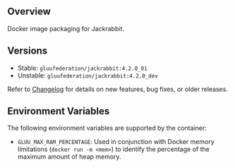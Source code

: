 ## Overview

Docker image packaging for Jackrabbit.

## Versions

- Stable: `gluufederation/jackrabbit:4.2.0_01`
- Unstable: `gluufederation/jackrabbit:4.2.0_dev`

Refer to [Changelog](./CHANGES.md) for details on new features, bug fixes, or older releases.

## Environment Variables

The following environment variables are supported by the container:

- `GLUU_MAX_RAM_PERCENTAGE`: Used in conjunction with Docker memory limitations (`docker run -m <mem>`) to identify the percentage of the maximum amount of heap memory.
